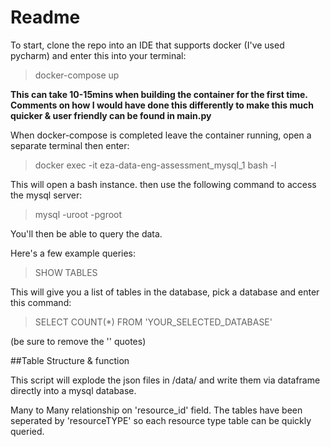 # Readme

To start, clone the repo into an IDE that supports docker (I've used pycharm) and enter this into your terminal:

>docker-compose up


**This can take 10-15mins when building the container for the first time.
Comments on how I would have done this differently to make this much quicker & user friendly can be found in main.py**

When docker-compose is completed leave the container running, open a separate terminal then enter: 

>docker exec -it eza-data-eng-assessment_mysql_1 bash -l

This will open a bash instance. then use the following command to access the mysql server:

>mysql -uroot -pgroot
> 
You'll then be able to query the data.

Here's a few example queries:

>SHOW TABLES

This will give you a list of tables in the database, pick a database and enter this command:

>SELECT COUNT(*) FROM 'YOUR_SELECTED_DATABASE'

(be sure to remove the '' quotes)

##Table Structure & function

This script will explode the json files in /data/ and write them via dataframe directly into a mysql database.

Many to Many relationship on 'resource_id' field. The tables have been seperated by 'resourceTYPE' so each resource type table can be quickly queried.



